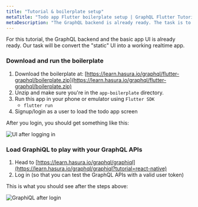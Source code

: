 ```yaml
---
title: "Tutorial & boilerplate setup"
metaTitle: "Todo app Flutter boilerplate setup | GraphQL Flutter Tutorial"
metaDescription: "The GraphQL backend is already ready. The task is to convert the static UI into a working realtime app in Flutter"
---
```


For this tutorial, the GraphQL backend and the basic app UI is already ready.
Our task will be convert the "static" UI into a working realtime app.

### Download and run the boilerplate


1. Download the boilerplate at: [https://learn.hasura.io/graphql/flutter-graphql/boilerplate.zip](https://learn.hasura.io/graphql/flutter-graphql/boilerplate.zip)
2. Unzip and make sure you're in the `app-boilerplate` directory.
3. Run this app in your phone or emulator using `Flutter SDK`
    - `flutter run`
4. Signup/login as a user to load the todo app screen

After you login, you should get something like this:

![UI after logging in](https://graphql-engine-cdn.hasura.io/learn-hasura/assets/graphql-flutter/ui-after-logging-in.png)

### Load GraphiQL to play with your GraphQL APIs

1. Head to [https://learn.hasura.io/graphql/graphiql](https://learn.hasura.io/graphql/graphiql?tutorial=react-native)
2. Log in (so that you can test the GraphQL APIs with a valid user token)

This is what you should see after the steps above:

![GraphiQL after login](https://graphql-engine-cdn.hasura.io/learn-hasura/assets/graphql-react/graphiql-after-login.png)
